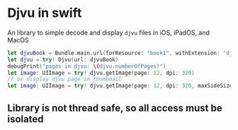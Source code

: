 # Djvu in swift

An library to simple decode and display `djvu` files in iOS, iPadOS, and MacOS

```swift
let djvuBook = Bundle.main.url(forResource: "book1", withExtension: "djvu")!
let djvu = try! Djvu(url: djvuBook)
debugPrint("pages in djvu: \(djvu.numberOfPages)")
let image: UIImage = try! djvu.getImage(page: 12, dpi: 320)
// or display djvu page in thumbnail
let image: UIImage = try! djvu.getImage(page: 12, dpi: 320, maxSideSize: 640)
```

## Library is not thread safe, so all access must be isolated
